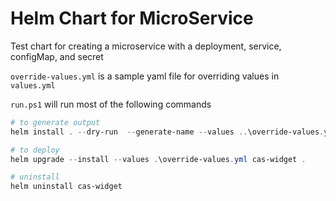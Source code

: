 # Helm Chart for MicroService

Test chart for creating a microservice with a deployment, service, configMap, and secret

`override-values.yml` is a sample yaml file for overriding values in `values.yml`

`run.ps1` will run most of the following commands

```PowerShell
# to generate output
helm install . --dry-run  --generate-name --values ..\override-values.yml | Split-HelmDryRun -Outputpath \temp\helm
```

```PowerShell
# to deploy
helm upgrade --install --values .\override-values.yml cas-widget .
```

```PowerShell
# uninstall
helm uninstall cas-widget
```
